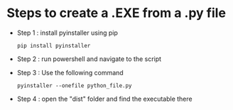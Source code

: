 # Steps to create a .EXE from a .py file

-   Step 1 : install pyinstaller using pip
    
    ```
    pip install pyinstaller
    ```

-   Step 2 : run powershell and navigate to the script
-   Step 3 : Use the following command
    
    ```
    pyinstaller --onefile python_file.py
    ```

-   Step 4 : open the "dist" folder and find the executable there
